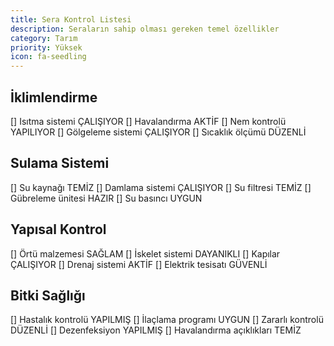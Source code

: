 ```yaml
---
title: Sera Kontrol Listesi
description: Seraların sahip olması gereken temel özellikler
category: Tarım
priority: Yüksek
icon: fa-seedling
---
```


## İklimlendirme

[] Isıtma sistemi ÇALIŞIYOR
[] Havalandırma AKTİF
[] Nem kontrolü YAPILIYOR
[] Gölgeleme sistemi ÇALIŞIYOR
[] Sıcaklık ölçümü DÜZENLİ

## Sulama Sistemi

[] Su kaynağı TEMİZ
[] Damlama sistemi ÇALIŞIYOR
[] Su filtresi TEMİZ
[] Gübreleme ünitesi HAZIR
[] Su basıncı UYGUN

## Yapısal Kontrol

[] Örtü malzemesi SAĞLAM
[] İskelet sistemi DAYANIKLI
[] Kapılar ÇALIŞIYOR
[] Drenaj sistemi AKTİF
[] Elektrik tesisatı GÜVENLİ

## Bitki Sağlığı

[] Hastalık kontrolü YAPILMIŞ
[] İlaçlama programı UYGUN
[] Zararlı kontrolü DÜZENLİ
[] Dezenfeksiyon YAPILMIŞ
[] Havalandırma açıklıkları TEMİZ
